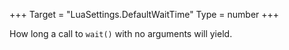 +++
Target = "LuaSettings.DefaultWaitTime"
Type = number
+++

How long a call to `wait()` with no arguments will yield.